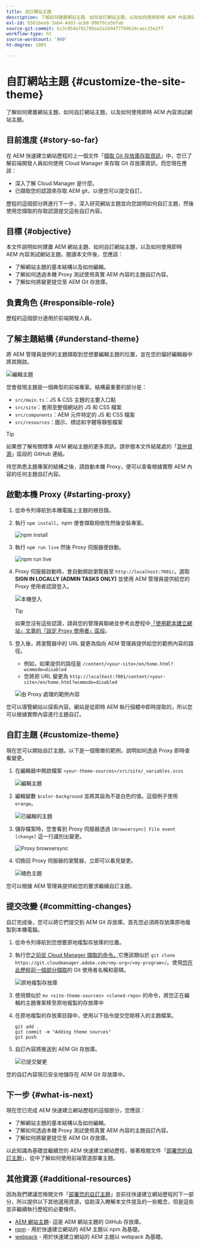 ```yaml
---
title: 自訂網站主題
description: 了解如何建置網站主題、如何自訂網站主題，以及如何使用即時 AEM 內容測試網站主題。
exl-id: b561bee0-3a64-4dd3-acb8-996f0ca5bfab
source-git-commit: bc3c054e781789aa2a2b94f77b0616caec15e2ff
workflow-type: ht
source-wordcount: '960'
ht-degree: 100%

---
```


# 自訂網站主題 {#customize-the-site-theme}

了解如何建置網站主題、如何自訂網站主題，以及如何使用即時 AEM 內容測試網站主題。

## 目前進度 {#story-so-far}

在 AEM 快速建立網站歷程的上一個文件「[擷取 Git 存放庫存取資訊](retrieve-access.md)」中，您已了解前端開發人員如何使用 Cloud Manager 來存取 Git 存放庫資訊，而您現在應該：

* 深入了解 Cloud Manager 是什麼。
* 已擷取您的認證來存取 AEM git，以便您可以提交自訂。

歷程的這個部分將進行下一步，深入研究網站主題並向您說明如何自訂主題，然後使用您擷取的存取認證提交這些自訂內容。

## 目標 {#objective}

本文件說明如何建置 AEM 網站主題、如何自訂網站主題，以及如何使用即時 AEM 內容測試網站主題。閱讀本文件後，您應該：

* 了解網站主題的基本結構以及如何編輯。
* 了解如何透過本機 Proxy 測試使用真實 AEM 內容的主題自訂內容。
* 了解如何將變更提交至 AEM Git 存放庫。

## 負責角色 {#responsible-role}

歷程的這個部分適用於前端開發人員。

## 了解主題結構 {#understand-theme}

將 AEM 管理員提供的主題擷取到您想要編輯主題的位置，並在您的偏好編輯器中將其開啟。

![編輯主題](assets/edit-theme.png)

您會發現主題是一個典型的前端專案。結構最重要的部分是：

* `src/main.ts`：JS &amp; CSS 主題的主要入口點
* `src/site`：套用至整個網站的 JS 和 CSS 檔案
* `src/components`：AEM 元件特定的 JS 和 CSS 檔案
* `src/resources`：圖示、標誌和字體等靜態檔案

>[!TIP]
>
>如果想了解有關標準 AEM 網站主題的更多資訊，請參閱本文件結尾處的「[其他資源](#additional-resources)」區段的 GitHub 連結。

待您熟悉主題專案的結構之後，請啟動本機 Proxy，便可以查看根據實際 AEM 內容的任何主題自訂內容。

## 啟動本機 Proxy {#starting-proxy}

1. 從命令列導航到本機電腦上主題的根目錄。
1. 執行 `npm install`，npm 便會擷取相依性然後安裝專案。

   ![npm install](assets/npm-install.png)

1. 執行 `npm run live` 然後 Proxy 伺服器便啟動。

   ![npm run live](assets/npm-run-live.png)

1. Proxy 伺服器啟動時，會自動開啟瀏覽器至 `http://localhost:7001/`。選取 **SIGN IN LOCALLY (ADMIN TASKS ONLY)** 並使用 AEM 管理員提供給您的 Proxy 使用者認證登入。

   ![本機登入](assets/sign-in-locally.png)

   >[!TIP]
   >
   >如果您沒有這些認證，請與您的管理員聯絡並參考此歷程中[「使用範本建立網站」文章的「設定 Proxy 使用者」區段](/help/journey-sites/quick-site/create-site.md#proxy-user)。

1. 登入後，將瀏覽器中的 URL 變更為指向 AEM 管理員提供給您的範例內容的路徑。

   * 例如，如果提供的路徑是 `/content/<your-site>/en/home.html?wcmmode=disabled`
   * 您將把 URL 變更為 `http://localhost:7001/content/<your-site>/en/home.html?wcmmode=disabled`

   ![由 Proxy 處理的範例內容](assets/proxied-sample-content.png)

您可以導覽網站以探索內容。網站是從即時 AEM 執行個體中即時提取的，所以您可以根據實際內容進行主題自訂。

## 自訂主題 {#customize-theme}

現在您可以開始自訂主題。以下是一個簡單的範例，說明如何透過 Proxy 即時查看變更。

1. 在編輯器中開啟檔案 `<your-theme-sources>/src/site/_variables.scss`

   ![編輯主題](assets/edit-theme.png)

1. 編輯變數 `$color-background` 並將其設為不是白色的值。這個例子使用 `orange`。

   ![已編輯的主題](assets/edited-theme.png)

1. 儲存檔案時，您會看到 Proxy 伺服器透過 `[Browsersync] File event [change]` 這一行識別出變更。

   ![Proxy browsersync](assets/proxy-browsersync.png)

1. 切換回 Proxy 伺服器的瀏覽器，立即可以看見變更。

   ![橘色主題](assets/orange-theme.png)

您可以根據 AEM 管理員提供給您的要求繼續自訂主題。

## 提交改變 {#committing-changes}

自訂完成後，您可以將它們提交到 AEM Git 存放庫。首先您必須將存放庫原地複製到本機電腦。

1. 從命令列導航到您想要原地複製存放庫的位置。
1. 執行您[之前從 Cloud Manager 擷取的命令。](retrieve-access.md)它應該類似於 `git clone https://git.cloudmanager.adobe.com/<my-org>/<my-program>/`。使用[您在此歷程前一個部分擷取](retrieve-access.md)的 Git 使用者名稱和密碼。

   ![原地複製存放庫](assets/clone-repo.png)

1. 使用類似於 `mv <site-theme-sources> <cloned-repo>` 的命令，將您正在編輯的主題專案移至原地複製的存放庫中
1. 在原地複製的存放庫目錄中，使用以下指令提交您剛移入的主題檔案。

   ```text
   git add .
   git commit -m "Adding theme sources"
   git push
   ```

1. 自訂內容將推送到 AEM Git 存放庫。

   ![已提交變更](assets/changes-committed.png)

您的自訂內容現已安全地儲存在 AEM Git 存放庫中。

## 下一步 {#what-is-next}

現在您已完成 AEM 快速建立網站歷程的這個部分，您應該：

* 了解網站主題的基本結構以及如何編輯。
* 了解如何透過本機 Proxy 測試使用真實 AEM 內容的主題自訂內容。
* 了解如何將變更提交至 AEM Git 存放庫。

以此知識為基礎並繼續您的 AEM 快速建立網站歷程，接著檢閱文件「[部署您的自訂主題](deploy-theme.md)」，從中了解如何使用前端管道部署主題。

## 其他資源 {#additional-resources}

因為我們建議您檢閱文件「[部署您的自訂主題](deploy-theme.md)」並前往快速建立網站歷程的下一部分，所以提供以下其他選用資源，協助深入瞭解本文件提及的一些概念，但是這些並非繼續執行歷程的必要條件。

* [AEM 網站主題](https://github.com/adobe/aem-site-template-standard-theme-e2e)- 這是 AEM 網站主題的 GitHub 存放庫。
* [npm](https://www.npmjs.com) - 用於快速建立網站的 AEM 主題以 npm 為基礎。
* [webpack](https://webpack.js.org) - 用於快速建立網站的 AEM 主題以 webpack 為基礎。
